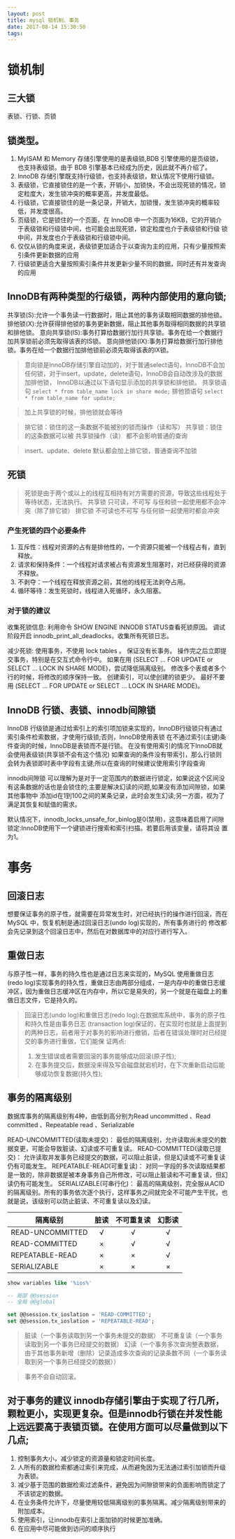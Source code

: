 ```yaml
---
layout: post
title: mysql 锁机制、事务
date: 2017-08-14 15:30:50
tags:
---
```

# 锁机制
## 三大锁
表锁、行锁、页锁


## 锁类型。
1. MyISAM 和 Memory 存储引擎使用的是表级锁,BDB 引擎使用的是页级锁，也支持表级锁。由于 BDB 引擎基本已经成为历史，因此就不再介绍了。
2. InnoDB 存储引擎既支持行级锁，也支持表级锁，默认情况下使用行级锁。
3. 表级锁，它直接锁住的是一个表，开销小，加锁快，不会出现死锁的情况，锁定粒度大，发生锁冲突的概率更高，并发度最低。
4. 行级锁，它直接锁住的是一条记录，开销大，加锁慢，发生锁冲突的概率较低，并发度很高。
5. 页级锁，它是锁住的一个页面，在 InnoDB 中一个页面为16KB，它的开销介于表级锁和行级锁中间，也可能会出现死锁，锁定粒度也介于表级锁和行级 锁中间，并发度也介于表级锁和行级锁中间。
6. 仅仅从锁的角度来说，表级锁更加适合于以查询为主的应用，只有少量按照索引条件更新数据的应用
7. 行级锁更适合大量按照索引条件并发更新少量不同的数据，同时还有并发查询的应用

## InnoDB有两种类型的行级锁，两种内部使用的意向锁;
共享锁(S):允许一个事务读一行数据时，阻止其他的事务读取相同数据的排他锁。 
排他锁(X):允许获得排他锁的事务更新数据，阻止其他事务取得相同数据的共享锁和排他锁。 意向共享锁(IS):事务打算给数据行加行共享锁。事务在给一个数据行加共享锁前必须先取得该表的IS锁。 
意向排他锁(IX):事务打算给数据行加行排他锁。事务在给一个数据行加排他锁前必须先取得该表的IX锁。

>意向锁是InnoDB存储引擎自动加的，对于普通select语句，InnoDB不会加任何锁，对于insert，update，delete语句，InnoDB会自动改涉及的数据加排他锁，
InnoDB以通过以下语句显示添加的共享锁和排他锁。 
共享锁语句
`select * from table_name lock in share mode;`
排他锁语句
`select * from table_name for update;`

> 加上共享锁的时候，排他锁就会等待

>排它锁：锁住的这一条数据不能被别的锁而操作（读和写）
>共享锁：锁住的这条数据可以被 共享锁操作（读）
>都不会影响普通的查询

>insert、update、delete 默认都会加上排它锁，普通查询不加锁

## 死锁
>死锁是由于两个或以上的线程互相持有对方需要的资源，导致这些线程处于等待状态，无法执行。
>共享锁 只可读，不可写 与任和锁一起使用都不会冲突（除了排它锁）
>排它锁 不可读也不可写 与任何锁一起使用时都会冲突

### 产生死锁的四个必要条件
1. 互斥性：线程对资源的占有是排他性的，一个资源只能被一个线程占有，直到释放。
2. 请求和保持条件：一个线程对请求被占有资源发生阻塞时，对已经获得的资源不释放。
3. 不剥夺：一个线程在释放资源之前，其他的线程无法剥夺占用。
4. 循环等待：发生死锁时，线程进入死循环，永久阻塞。


### 对于锁的建议
收集死锁信息:
利用命令 SHOW ENGINE INNODB STATUS查看死锁原因。 
调试阶段开启 innodb_print_all_deadlocks，收集所有死锁日志。

减少死锁:
使用事务，不使用 lock tables 。
保证没有长事务。
操作完之后立即提交事务，特别是在交互式命令行中。
如果在用 (SELECT ... FOR UPDATE or SELECT ... LOCK IN SHARE MODE)，尝试降低隔离级别。 修改多个表或者多个行的时候，将修改的顺序保持一致。
创建索引，可以使创建的锁更少。
最好不要用 (SELECT ... FOR UPDATE or SELECT ... LOCK IN SHARE MODE)。

## InnoDB 行锁、表锁、innodb间隙锁
InnoDB 行级锁是通过给索引上的索引项加锁来实现的，InnoDB行级锁只有通过索引条件检索数据，才使用行级锁;否则，InnoDB使用表锁 在不通过索引(主键)条件查询的时候，InnoDB是表锁而不是行锁。
在没有使用索引的情况下InnoDB就会使用表级锁(共享锁不会有这个情况)
如果查询的条件没有带索引，那么行锁则会转为表锁即时表中字段有主键;所以在查询的时候建议使用索引字段查询

innodb间隙锁
可以理解为是对于一定范围内的数据进行锁定，如果说这个区间没有这条数据的话也是会锁住的;主要是解决幻读的问题,如果没有添加间隙锁，如果其他事物中
添加id在1到100之间的某条记录，此时会发生幻读;另一方面，视为了满足其恢复和赋值的需求。

默认情况下，innodb_locks_unsafe_for_binlog是0(禁用)，这意味着启用了间隙锁定:InnoDB使用下一个键锁进行搜索和索引扫描。若要启用该变量，请将其设 置为1。



# 事务
## 回滚日志
想要保证事务的原子性，就需要在异常发生时，对已经执行的操作进行回滚，而在 MySQL 中，恢复机制是通过回滚日志(undo log)实现的，所有事务进行的
修改都会先记录到这个回滚日志中，然后在对数据库中的对应行进行写入。

## 重做日志
与原子性一样，事务的持久性也是通过日志来实现的，MySQL 使用重做日志(redo log)实现事务的持久性，重做日志由两部分组成，一是内存中的重做日志缓冲区，因为重做日志缓冲区在内存中，所以它是易失的，另一个就是在磁盘上的重做日志文件，它是持久的。

>回滚日志(undo log)和重做日志(redo log);在数据库系统中，事务的原子性和持久性是由事务日志 (transaction log)保证的，在实现时也就是上面提到的两种日志，前者用于对事务的影响进行撤销，后者在错误处理时对已经提交的事务进行重做，它们能保 证两点:
>1. 发生错误或者需要回滚的事务能够成功回滚(原子性);
>2. 在事务提交后，数据没来得及写会磁盘就宕机时，在下次重新启动后能够成功恢复数据(持久性);


## 事务的隔离级别
数据库事务的隔离级别有4种，由低到高分别为Read uncommitted 、Read committed 、Repeatable read 、Serializable

READ-UNCOMMITTED(读取未提交)： 最低的隔离级别，允许读取尚未提交的数据变更，可能会导致脏读、幻读或不可重复读。
READ-COMMITTED(读取已提交)： 允许读取并发事务已经提交的数据，可以阻止脏读，但是幻读或不可重复读仍有可能发生。
REPEATABLE-READ(可重复读)： 对同一字段的多次读取结果都是一致的，除非数据是被本身事务自己所修改，可以阻止脏读和不可重复读，但幻读仍有可能发生。
SERIALIZABLE(可串行化)： 最高的隔离级别，完全服从ACID的隔离级别。所有的事务依次逐个执行，这样事务之间就完全不可能产生干扰，也就是说，该级别可以防止脏读、不可重复读以及幻读。

|隔离级别	| 脏读	| 不可重复读	| 幻影读 |
| --------   | :-----:   | :-----: | :----:  |
|READ-UNCOMMITTED|	√		| 	√ 	| 	√ |
|READ-COMMITTED	| 	× 		|	√	| 	√ |
|REPEATABLE-READ| 	×		| 	×	| 	√ |
|SERIALIZABLE	| 	×		|	×	|	× |


```sql
show variables like '%ios%'

-- 局部 @@session
-- 全局 @@global

set @@session.tx_ioslation = 'READ-COMMITTED';
set @@session.tx_ioslation = 'REPEATABLE-READ';

```

>脏读（一个事务读取到另一个事务未提交的数据）
>不可重复读（一个事务读取到另一个事务已经提交的数据）
>幻读（一个事务多次查询整表数据，由于其他事务新增（删除）记录造成多次查询的记录条数不同（一个事务读取到另一个事务已经提交的数据））

>事务不会自动回滚。

## 对于事务的建议 innodb存储引擎由于实现了行几所，颗粒更小，实现更复杂。但是innodb行锁在并发性能上远远要高于表锁页锁。在使用方面可以尽量做到以下几点;
1. 控制事务大小，减少锁定的资源量和锁定时间长度。
2. 人所有的数据检索都通过索引来完成，从而避免因为无法通过索引加锁而升级为表锁。
3. 减少基于范围的数据检索过滤条件，避免因为间隙锁带来的负面影响而锁定了不该锁定的数据。 
4. 在业务条件允许下，尽量使用较低隔离级别的事务隔离。减少隔离级别带来的附加成本。
5. 使用索引，让innodb在索引上面加锁的时候更加准确。
6. 在应用中尽可能做到访问的顺序执行



